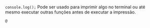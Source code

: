 `console.log();` 
	Pode ser usado para imprimir algo no terminal ou até mesmo executar outras funções antes de executar a impressão.


`@ `  